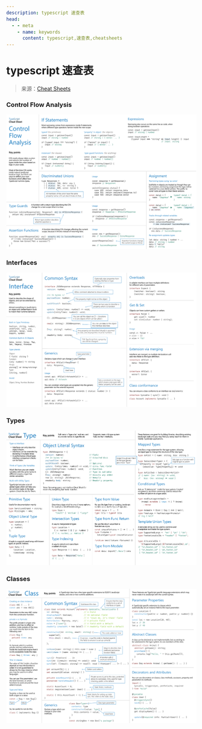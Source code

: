 ```yaml
---
description: typescript 速查表
head:
  - - meta
    - name: keywords
      content: typescript,速查表,cheatsheets
---
```


# typescript 速查表

> 来源：[Cheat Sheets](https://www.typescriptlang.org/cheatsheets/)

<ClientOnly>
  <div v-viewer class="viewer-wrap">
    <h3>Control Flow Analysis</h3>
    <img src="./assets/TypeScript%20Control%20Flow%20Analysis-8a549253ad8470850b77c4c5c351d457.png" />
    <h3>Interfaces</h3>
    <img src="./assets/TypeScript%20Interfaces-34f1ad12132fb463bd1dfe5b85c5b2e6.png" />
    <h3>Types</h3>
    <img src="./assets/TypeScript%20Types-ae199d69aeecf7d4a2704a528d0fd3f9.png" />
    <h3>Classes</h3>
    <img src="./assets/TypeScript%20Classes-83cc6f8e42ba2002d5e2c04221fa78f9.png" />
  </div>
</ClientOnly>
